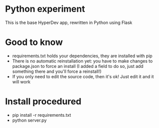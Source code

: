 # Python experiment

This is the base HyperDev app, rewritten in Python using Flask

# Good to know

- requirements.txt holds your dependencies, they are installed with pip
- There is no automatic reinstallation yet: you have to make changes to
  package.json to force an install (I added a field to do so, just add something there and you'll force a reinstall!)
- If you only need to edit the source code, then it's ok! Just edit it 
  and it will work

# Install procedured
 - pip install -r requirements.txt
 - python server.py
